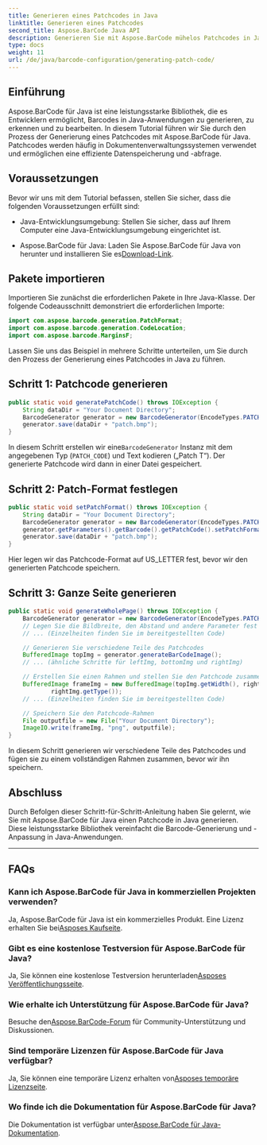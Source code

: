 ```yaml
---
title: Generieren eines Patchcodes in Java
linktitle: Generieren eines Patchcodes
second_title: Aspose.BarCode Java API
description: Generieren Sie mit Aspose.BarCode mühelos Patchcodes in Java. Befolgen Sie unsere Schritt-für-Schritt-Anleitung für eine effiziente Barcode-Generierung.
type: docs
weight: 11
url: /de/java/barcode-configuration/generating-patch-code/
---
```


## Einführung

Aspose.BarCode für Java ist eine leistungsstarke Bibliothek, die es Entwicklern ermöglicht, Barcodes in Java-Anwendungen zu generieren, zu erkennen und zu bearbeiten. In diesem Tutorial führen wir Sie durch den Prozess der Generierung eines Patchcodes mit Aspose.BarCode für Java. Patchcodes werden häufig in Dokumentenverwaltungssystemen verwendet und ermöglichen eine effiziente Datenspeicherung und -abfrage.

## Voraussetzungen

Bevor wir uns mit dem Tutorial befassen, stellen Sie sicher, dass die folgenden Voraussetzungen erfüllt sind:

- Java-Entwicklungsumgebung: Stellen Sie sicher, dass auf Ihrem Computer eine Java-Entwicklungsumgebung eingerichtet ist.

-  Aspose.BarCode für Java: Laden Sie Aspose.BarCode für Java von herunter und installieren Sie es[Download-Link](https://releases.aspose.com/barcode/java/).

## Pakete importieren

Importieren Sie zunächst die erforderlichen Pakete in Ihre Java-Klasse. Der folgende Codeausschnitt demonstriert die erforderlichen Importe:

```java
import com.aspose.barcode.generation.PatchFormat;
import com.aspose.barcode.generation.CodeLocation;
import com.aspose.barcode.MarginsF;
```

Lassen Sie uns das Beispiel in mehrere Schritte unterteilen, um Sie durch den Prozess der Generierung eines Patchcodes in Java zu führen.

## Schritt 1: Patchcode generieren

```java
public static void generatePatchCode() throws IOException {
    String dataDir = "Your Document Directory";
    BarcodeGenerator generator = new BarcodeGenerator(EncodeTypes.PATCH_CODE, "Patch T");
    generator.save(dataDir + "patch.bmp");
}
```

 In diesem Schritt erstellen wir eine`BarcodeGenerator` Instanz mit dem angegebenen Typ (`PATCH_CODE`) und Text kodieren („Patch T“). Der generierte Patchcode wird dann in einer Datei gespeichert.

## Schritt 2: Patch-Format festlegen

```java
public static void setPatchFormat() throws IOException {
    String dataDir = "Your Document Directory";
    BarcodeGenerator generator = new BarcodeGenerator(EncodeTypes.PATCH_CODE, "Patch T");
    generator.getParameters().getBarcode().getPatchCode().setPatchFormat(PatchFormat.US_LETTER);
    generator.save(dataDir + "patch.bmp");
}
```

Hier legen wir das Patchcode-Format auf US_LETTER fest, bevor wir den generierten Patchcode speichern.

## Schritt 3: Ganze Seite generieren

```java
public static void generateWholePage() throws IOException {
    BarcodeGenerator generator = new BarcodeGenerator(EncodeTypes.PATCH_CODE, "Patch T");
    // Legen Sie die Bildbreite, den Abstand und andere Parameter fest
    // ... (Einzelheiten finden Sie im bereitgestellten Code)

    // Generieren Sie verschiedene Teile des Patchcodes
    BufferedImage topImg = generator.generateBarCodeImage();
    // ... (ähnliche Schritte für leftImg, bottomImg und rightImg)

    // Erstellen Sie einen Rahmen und stellen Sie den Patchcode zusammen
    BufferedImage frameImg = new BufferedImage(topImg.getWidth(), rightImg.getHeight() + 2 * topImg.getHeight(),
            rightImg.getType());
    // ... (Einzelheiten finden Sie im bereitgestellten Code)

    // Speichern Sie den Patchcode-Rahmen
    File outputfile = new File("Your Document Directory");
    ImageIO.write(frameImg, "png", outputfile);
}
```

In diesem Schritt generieren wir verschiedene Teile des Patchcodes und fügen sie zu einem vollständigen Rahmen zusammen, bevor wir ihn speichern.

## Abschluss

Durch Befolgen dieser Schritt-für-Schritt-Anleitung haben Sie gelernt, wie Sie mit Aspose.BarCode für Java einen Patchcode in Java generieren. Diese leistungsstarke Bibliothek vereinfacht die Barcode-Generierung und -Anpassung in Java-Anwendungen.

---

## FAQs

### Kann ich Aspose.BarCode für Java in kommerziellen Projekten verwenden?
 Ja, Aspose.BarCode für Java ist ein kommerzielles Produkt. Eine Lizenz erhalten Sie bei[Asposes Kaufseite](https://purchase.aspose.com/buy).

### Gibt es eine kostenlose Testversion für Aspose.BarCode für Java?
 Ja, Sie können eine kostenlose Testversion herunterladen[Asposes Veröffentlichungsseite](https://releases.aspose.com/).

### Wie erhalte ich Unterstützung für Aspose.BarCode für Java?
 Besuche den[Aspose.BarCode-Forum](https://forum.aspose.com/c/barcode/13) für Community-Unterstützung und Diskussionen.

### Sind temporäre Lizenzen für Aspose.BarCode für Java verfügbar?
 Ja, Sie können eine temporäre Lizenz erhalten von[Asposes temporäre Lizenzseite](https://purchase.aspose.com/temporary-license/).

### Wo finde ich die Dokumentation für Aspose.BarCode für Java?
 Die Dokumentation ist verfügbar unter[Aspose.BarCode für Java-Dokumentation](https://reference.aspose.com/barcode/java/).
